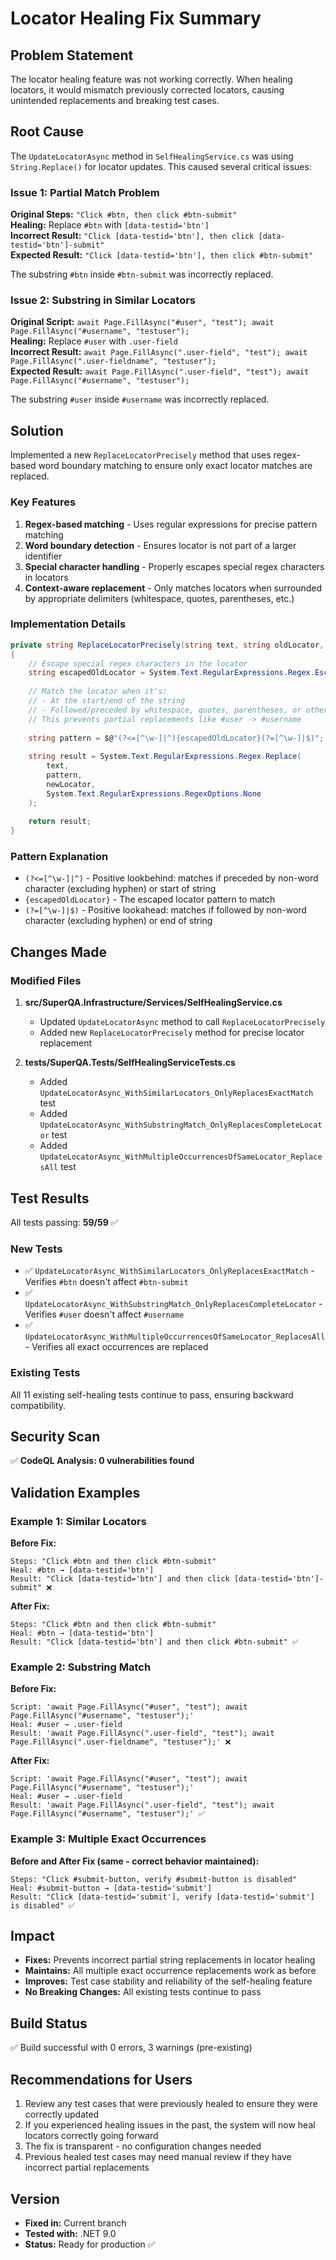 # Locator Healing Fix Summary

## Problem Statement
The locator healing feature was not working correctly. When healing locators, it would mismatch previously corrected locators, causing unintended replacements and breaking test cases.

## Root Cause
The `UpdateLocatorAsync` method in `SelfHealingService.cs` was using `String.Replace()` for locator updates. This caused several critical issues:

### Issue 1: Partial Match Problem
**Original Steps:** `"Click #btn, then click #btn-submit"`  
**Healing:** Replace `#btn` with `[data-testid='btn']`  
**Incorrect Result:** `"Click [data-testid='btn'], then click [data-testid='btn']-submit"`  
**Expected Result:** `"Click [data-testid='btn'], then click #btn-submit"`  

The substring `#btn` inside `#btn-submit` was incorrectly replaced.

### Issue 2: Substring in Similar Locators
**Original Script:** `await Page.FillAsync("#user", "test"); await Page.FillAsync("#username", "testuser");`  
**Healing:** Replace `#user` with `.user-field`  
**Incorrect Result:** `await Page.FillAsync(".user-field", "test"); await Page.FillAsync(".user-fieldname", "testuser");`  
**Expected Result:** `await Page.FillAsync(".user-field", "test"); await Page.FillAsync("#username", "testuser");`  

The substring `#user` inside `#username` was incorrectly replaced.

## Solution
Implemented a new `ReplaceLocatorPrecisely` method that uses regex-based word boundary matching to ensure only exact locator matches are replaced.

### Key Features
1. **Regex-based matching** - Uses regular expressions for precise pattern matching
2. **Word boundary detection** - Ensures locator is not part of a larger identifier
3. **Special character handling** - Properly escapes special regex characters in locators
4. **Context-aware replacement** - Only matches locators when surrounded by appropriate delimiters (whitespace, quotes, parentheses, etc.)

### Implementation Details
```csharp
private string ReplaceLocatorPrecisely(string text, string oldLocator, string newLocator)
{
    // Escape special regex characters in the locator
    string escapedOldLocator = System.Text.RegularExpressions.Regex.Escape(oldLocator);
    
    // Match the locator when it's:
    // - At the start/end of the string
    // - Followed/preceded by whitespace, quotes, parentheses, or other non-alphanumeric characters
    // This prevents partial replacements like #user -> #username
    
    string pattern = $@"(?<=[^\w-]|^){escapedOldLocator}(?=[^\w-]|$)";
    
    string result = System.Text.RegularExpressions.Regex.Replace(
        text, 
        pattern, 
        newLocator,
        System.Text.RegularExpressions.RegexOptions.None
    );
    
    return result;
}
```

### Pattern Explanation
- `(?<=[^\w-]|^)` - Positive lookbehind: matches if preceded by non-word character (excluding hyphen) or start of string
- `{escapedOldLocator}` - The escaped locator pattern to match
- `(?=[^\w-]|$)` - Positive lookahead: matches if followed by non-word character (excluding hyphen) or end of string

## Changes Made

### Modified Files
1. **src/SuperQA.Infrastructure/Services/SelfHealingService.cs**
   - Updated `UpdateLocatorAsync` method to call `ReplaceLocatorPrecisely`
   - Added new `ReplaceLocatorPrecisely` method for precise locator replacement

2. **tests/SuperQA.Tests/SelfHealingServiceTests.cs**
   - Added `UpdateLocatorAsync_WithSimilarLocators_OnlyReplacesExactMatch` test
   - Added `UpdateLocatorAsync_WithSubstringMatch_OnlyReplacesCompleteLocator` test
   - Added `UpdateLocatorAsync_WithMultipleOccurrencesOfSameLocator_ReplacesAll` test

## Test Results
All tests passing: **59/59** ✅

### New Tests
- ✅ `UpdateLocatorAsync_WithSimilarLocators_OnlyReplacesExactMatch` - Verifies `#btn` doesn't affect `#btn-submit`
- ✅ `UpdateLocatorAsync_WithSubstringMatch_OnlyReplacesCompleteLocator` - Verifies `#user` doesn't affect `#username`
- ✅ `UpdateLocatorAsync_WithMultipleOccurrencesOfSameLocator_ReplacesAll` - Verifies all exact occurrences are replaced

### Existing Tests
All 11 existing self-healing tests continue to pass, ensuring backward compatibility.

## Security Scan
✅ **CodeQL Analysis: 0 vulnerabilities found**

## Validation Examples

### Example 1: Similar Locators
**Before Fix:**
```
Steps: "Click #btn and then click #btn-submit"
Heal: #btn → [data-testid='btn']
Result: "Click [data-testid='btn'] and then click [data-testid='btn']-submit" ❌
```

**After Fix:**
```
Steps: "Click #btn and then click #btn-submit"
Heal: #btn → [data-testid='btn']
Result: "Click [data-testid='btn'] and then click #btn-submit" ✅
```

### Example 2: Substring Match
**Before Fix:**
```
Script: 'await Page.FillAsync("#user", "test"); await Page.FillAsync("#username", "testuser");'
Heal: #user → .user-field
Result: 'await Page.FillAsync(".user-field", "test"); await Page.FillAsync(".user-fieldname", "testuser");' ❌
```

**After Fix:**
```
Script: 'await Page.FillAsync("#user", "test"); await Page.FillAsync("#username", "testuser");'
Heal: #user → .user-field
Result: 'await Page.FillAsync(".user-field", "test"); await Page.FillAsync("#username", "testuser");' ✅
```

### Example 3: Multiple Exact Occurrences
**Before and After Fix (same - correct behavior maintained):**
```
Steps: "Click #submit-button, verify #submit-button is disabled"
Heal: #submit-button → [data-testid='submit']
Result: "Click [data-testid='submit'], verify [data-testid='submit'] is disabled" ✅
```

## Impact
- **Fixes:** Prevents incorrect partial string replacements in locator healing
- **Maintains:** All multiple exact occurrence replacements work as before
- **Improves:** Test case stability and reliability of the self-healing feature
- **No Breaking Changes:** All existing tests continue to pass

## Build Status
✅ Build successful with 0 errors, 3 warnings (pre-existing)

## Recommendations for Users
1. Review any test cases that were previously healed to ensure they were correctly updated
2. If you experienced healing issues in the past, the system will now heal locators correctly going forward
3. The fix is transparent - no configuration changes needed
4. Previous healed test cases may need manual review if they have incorrect partial replacements

## Version
- **Fixed in:** Current branch
- **Tested with:** .NET 9.0
- **Status:** Ready for production ✅
